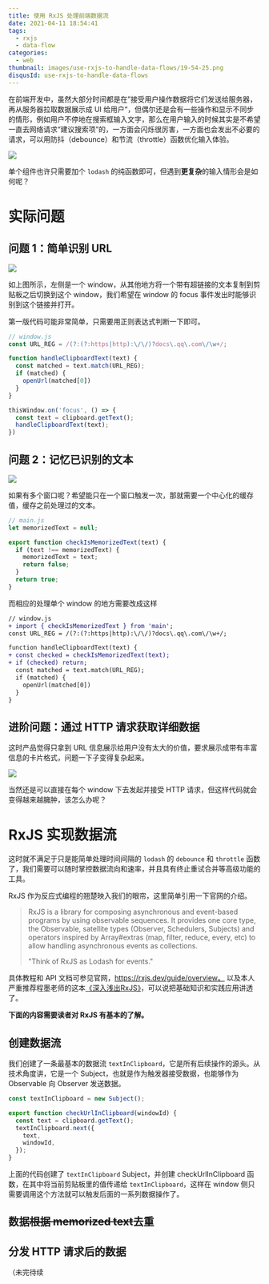 ```yaml
---
title: 使用 RxJS 处理前端数据流
date: 2021-04-11 18:54:41
tags:
  - rxjs
  - data-flow
categories:
  - web
thumbnail: images/use-rxjs-to-handle-data-flows/19-54-25.png
disqusId: use-rxjs-to-handle-data-flows
---
```

在前端开发中，虽然大部分时间都是在”接受用户操作数据将它们发送给服务器，再从服务器拉取数据展示成 UI 给用户“，但偶尔还是会有一些操作和显示不同步的情形，例如用户不停地在搜索框输入文字，那么在用户输入的时候其实是不希望一直去网络请求“建议搜索项”的，一方面会闪烁很厉害，一方面也会发出不必要的请求，可以用防抖（debounce）和节流（throttle）函数优化输入体验。

![](/blog/images/use-rxjs-to-handle-data-flows/20-41-12.gif)

单个组件也许只需要加个 `lodash` 的纯函数即可，但遇到**更复杂**的输入情形会是如何呢？

# 实际问题

## 问题 1：简单识别 URL

![](/blog/images/use-rxjs-to-handle-data-flows/21-42-51.png)

如上图所示，左侧是一个 window，从其他地方将一个带有超链接的文本复制到剪贴板之后切换到这个 window，我们希望在 window 的 focus 事件发出时能够识别到这个链接并打开。

第一版代码可能非常简单，只需要用正则表达式判断一下即可。

```js
// window.js
const URL_REG = /(?:(?:https|http):\/\/)?docs\.qq\.com\/\w+/;

function handleClipboardText(text) {
  const matched = text.match(URL_REG);
  if (matched) {
    openUrl(matched[0])
  }
}

thisWindow.on('focus', () => {
  const text = clipboard.getText();
  handleClipboardText(text);
})
```

## 问题 2：记忆已识别的文本

![](/blog/images/use-rxjs-to-handle-data-flows/22-06-27.png)

如果有多个窗口呢？希望能只在一个窗口触发一次，那就需要一个中心化的缓存值，缓存之前处理过的文本。

```js
// main.js
let memorizedText = null;

export function checkIsMemorizedText(text) {
  if (text !== memorizedText) {
    memorizedText = text;
    return false;
  }
  return true;
}
```

而相应的处理单个 window 的地方需要改成这样
```diff
// window.js
+ import { checkIsMemorizedText } from 'main';
const URL_REG = /(?:(?:https|http):\/\/)?docs\.qq\.com\/\w+/;

function handleClipboardText(text) {
+ const checked = checkIsMemorizedText(text);
+ if (checked) return;
  const matched = text.match(URL_REG);
  if (matched) {
    openUrl(matched[0])
  }
}
```

## 进阶问题：通过 HTTP 请求获取详细数据

这时产品觉得只拿到 URL 信息展示给用户没有太大的价值，要求展示成带有丰富信息的卡片格式，问题一下子变得复杂起来。

![](/blog/images/use-rxjs-to-handle-data-flows/22-43-16.png)

当然还是可以直接在每个 window 下去发起并接受 HTTP 请求，但这样代码就会变得越来越臃肿，该怎么办呢？

# RxJS 实现数据流

这时就不满足于只是能简单处理时间间隔的 `lodash` 的 `debounce` 和 `throttle` 函数了，我们需要可以随时掌控数据流向和速率，并且具有终止重试合并等高级功能的工具。

RxJS 作为反应式编程的翘楚映入我们的眼帘，这里简单引用一下官网的介绍。

> RxJS is a library for composing asynchronous and event-based programs by using observable sequences. It provides one core type, the Observable, satellite types (Observer, Schedulers, Subjects) and operators inspired by Array#extras (map, filter, reduce, every, etc) to allow handling asynchronous events as collections.
>
> "Think of RxJS as Lodash for events."

具体教程和 API 文档可参见官网，https://rxjs.dev/guide/overview。
以及本人严重推荐程墨老师的这本[《深入浅出RxJS》](https://book.douban.com/subject/30217949/)，可以说把基础知识和实践应用讲透了。

**下面的内容需要读者对 RxJS 有基本的了解。**

## 创建数据流

我们创建了一条最基本的数据流 `textInClipboard`，它是所有后续操作的源头。从技术角度讲，它是一个 Subject，也就是作为触发器接受数据，也能够作为 Observable 向 Observer 发送数据。

```js
const textInClipboard = new Subject();

export function checkUrlInClipboard(windowId) {
  const text = clipboard.getText();
  textInClipboard.next({
    text,
    windowId,
  });
}
```

上面的代码创建了 `textInClipboard` Subject，并创建 checkUrlInClipboard 函数，在其中将当前剪贴板里的值传递给 `textInClipboard`，这样在 window 侧只需要调用这个方法就可以触发后面的一系列数据操作了。

## 数据~~根据 memorized text~~去重

## 分发 HTTP 请求后的数据

（未完待续
